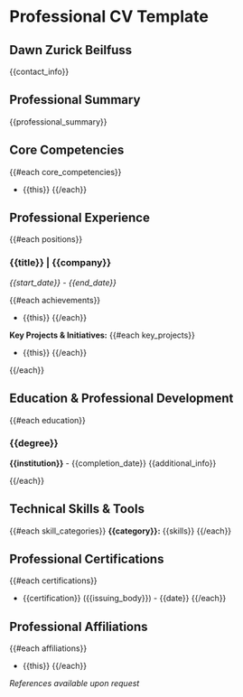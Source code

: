 # Professional CV Template

## Dawn Zurick Beilfuss
{{contact_info}}

## Professional Summary
{{professional_summary}}

## Core Competencies
{{#each core_competencies}}
- {{this}}
{{/each}}

## Professional Experience
{{#each positions}}
### {{title}} | {{company}}
*{{start_date}} - {{end_date}}*

{{#each achievements}}
- {{this}}
{{/each}}

**Key Projects & Initiatives:**
{{#each key_projects}}
- {{this}}
{{/each}}

{{/each}}

## Education & Professional Development
{{#each education}}
### {{degree}}
**{{institution}}** - {{completion_date}}
{{additional_info}}

{{/each}}

## Technical Skills & Tools
{{#each skill_categories}}
**{{category}}:** {{skills}}
{{/each}}

## Professional Certifications
{{#each certifications}}
- {{certification}} ({{issuing_body}}) - {{date}}
{{/each}}

## Professional Affiliations
{{#each affiliations}}
- {{this}}
{{/each}}

_References available upon request_
